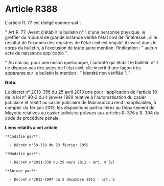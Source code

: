 # Article R388

L'article R. 77 est rédigé comme suit : 

" Art.R. 77.-Avant d'établir le bulletin n° 1 d'une personne physique, le greffier du   tribunal de grande instance  vérifie
l'état civil de l'intéressé ; si le résultat de l'examen des registres de l'état civil est négatif, il inscrit dans le corps
du bulletin, à l'exclusion de toute autre mention, l'indication : " aucun acte de naissance applicable ". 

" Au cas où, pour une raison quelconque, l'autorité qui établit le bulletin n° 1 ne dispose pas des actes de l'état civil,
elle inscrit d'une façon très apparente sur le bulletin la mention : " identité non vérifiée ". "

**Nota:**

Le décret n° 2013-356 du 25 avril 2013 pris pour l'application de l'article 10 de la loi n° 80-2 du 4 janvier 1980 relative à
l'automatisation du casier judiciaire et relatif au casier judiciaire de Mamoudzou rend inapplicables, à compter du 1er juin
2013, les dispositions particulières au Département de Mayotte relatives au casier judiciaire prévues aux articles R. 376 à
R. 394 du code de procédure pénale.

**Liens relatifs à cet article**

	**Codifié par**:

	  - Décret n°59-318 du 23 février 1959

	**Modifié par**:

	  - Décret n°2011-338 du 29 mars 2011 - art. 4 (V)

	**Abrogé par**:

	  - Décret n°2013-1097 du 2 décembre 2013 - art. 5
